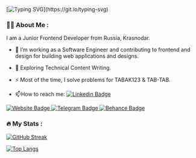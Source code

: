 [![Typing SVG](https://readme-typing-svg.herokuapp.com?color=%2336BCF7&lines=Hi+there,+im+German!)](https://git.io/typing-svg)

### :woman_technologist: About Me :
I am a Junior Frontend Developer from Russia, Krasnodar.
- :telescope: I’m working as a Software Engineer and contributing to frontend and design for building web applications and designs.

- :seedling: Exploring Technical Content Writing.

- :zap: Most of the time, I solve problems for TABAK123 & TAB-TAB.

- :mailbox:How to reach me: [![Linkedin Badge](https://img.shields.io/badge/-difenz-blue?style=flat&logo=Linkedin&logoColor=white)](your-linkedin-url)

<div id="badges">
  <a href="https://germannovikov.ru">
    <img src="https://img.shields.io/badge/Portfolio-blue?style=for-the-badge&logo=web&logoColor=white" alt="Website Badge"/>
  </a>
  <a href="https://t.me/germannovikov">
    <img src="https://img.shields.io/badge/-telegram-blue?style=for-the-badge&logo=telegram&logoColor=white" alt="Telegram Badge"/>
  </a>
  <a href="https://www.behance.net/herasimuss">
    <img src="https://img.shields.io/badge/behance-black?style=for-the-badge&logo=behance&logoColor=white" alt="Behance Badge"/>
  </a>
</div align="center" >
<img src="https://komarev.com/ghpvc/?username=difenz&style=flat-square&color=blue" alt=""/>
</div>

### :fire: My Stats :
[![GitHub Streak](http://github-readme-streak-stats.herokuapp.com?user=difenz&hide_border=true)](https://git.io/streak-stats)

[![Top Langs](https://github-readme-stats.vercel.app/api/top-langs/?username=difenz)](https://github.com/difenz/github-readme-stats)

